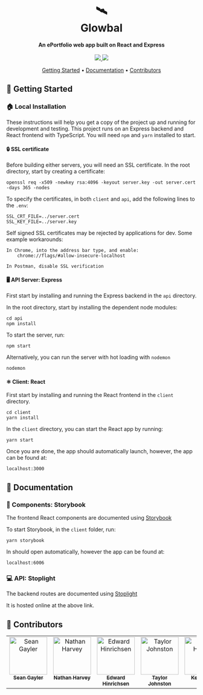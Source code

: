 <h1 align="center">🛰️<br>Glowbal</h1>

<div align="center">
    <strong>An ePortfolio web app built on React and Express</strong>
</div>

<br/>

<div align="center">
    <a href="https://www.notion.so/camel_Case-0a5b3335242b4dbcb35522caebb87548">
        <img src="https://img.shields.io/badge/documentation-Notion-000000?style=for-the-badge&logo=Notion"/>
    </a>
    <a href="https://glowbal.us.to">
        <img src="https://img.shields.io/badge/Live_Link-AWS-232F3E?style=for-the-badge&logo=Amazon-AWS"/>
    </a>
</div>

<div align="center">
    <p>
        <a href="#tada-getting-started">Getting Started</a> •
        <a href="#memo-documentation">Documentation</a> •
        <a href="#raising_hand-contributors">Contributors</a>
    </p>
</div>


## :tada: Getting Started

### :house: Local Installation

These instructions will help you get a copy of the project up and running for development and testing. This project runs on an Express backend and React frontend with TypeScript. You will need `npm` and `yarn` installed to start.

#### :lock: SSL certificate
Before building either servers, you will need an SSL certificate. 
In the root directory, start by creating a certificate:
```
openssl req -x509 -newkey rsa:4096 -keyout server.key -out server.cert -days 365 -nodes
```
To specify the certificates, in both `client` and `api`, add the following lines to the `.env`:
```
SSL_CRT_FILE=../server.cert
SSL_KEY_FILE=../server.key
```

Self signed SSL certificates may be rejected by applications for dev. 
Some example workarounds:

```
In Chrome, into the address bar type, and enable:
	chrome://flags/#allow-insecure-localhost

In Postman, disable SSL verification
```

#### 🖥 API Server: Express

First start by installing and running the Express backend in the `api` directory.

In the root directory, start by installing the dependent node modules:

```
cd api
npm install
```

To start the server, run:

```
npm start
```

Alternatively, you can run the server with hot loading with `nodemon`

```
nodemon
```

#### ⚛️ Client: React

First start by installing and running the React frontend in the `client` directory.

```
cd client
yarn install
```

In the `client` directory, you can start the React app by running:

```
yarn start
```

Once you are done, the app should automatically launch, however, the app can be found at:

```
localhost:3000
```

## :memo: Documentation

### :art: Components: Storybook

The frontend React components are documented using [Storybook](https://storybook.js.org)

To start Storybook, in the `client` folder, run:

```
yarn storybook
```

In should open automatically, however the app can be found at:

```
localhost:6006
```

### :computer: API: Stoplight

The backend routes are documented using [Stoplight](https://camelcase.stoplight.io)

It is hosted online at the above link.


## :raising_hand: Contributors

<table>
  <tr valign="top">
    <td align="center"><a href="https://github.com/seangayler"><img src="https://avatars1.githubusercontent.com/seangayler" width="100px;" alt="Sean Gayler"/><br /><sub><b>Sean Gayler</b></sub></a></td>
    <td align="center"><a href="https://github.com/neatht"><img src="https://avatars1.githubusercontent.com/neatht" width="100px;" alt="Nathan Harvey"/><br /><sub><b>Nathan Harvey</b></sub></a></td>
    <td align="center"><a href="https://github.com/edhinrichsen"><img src="https://avatars1.githubusercontent.com/edhinrichsen" width="100px;" alt="Edward Hinrichsen"/><br /><sub><b>Edward Hinrichsen</b></sub></a></td>
    <td align="center"><a href="https://github.com/taylor-johnston"><img src="https://avatars1.githubusercontent.com/taylor-johnston" width="100px;" alt="Taylor Johnston"/><br /><sub><b>Taylor Johnston</b></sub></a></td>
    <td align="center"><a href="https://github.com/kwhk"><img src="https://avatars1.githubusercontent.com/kwhk" width="100px;" alt="Nathan Harvey"/><br /><sub><b>Kevin Kim</b></sub></a></td>
  </tr>
</table>
